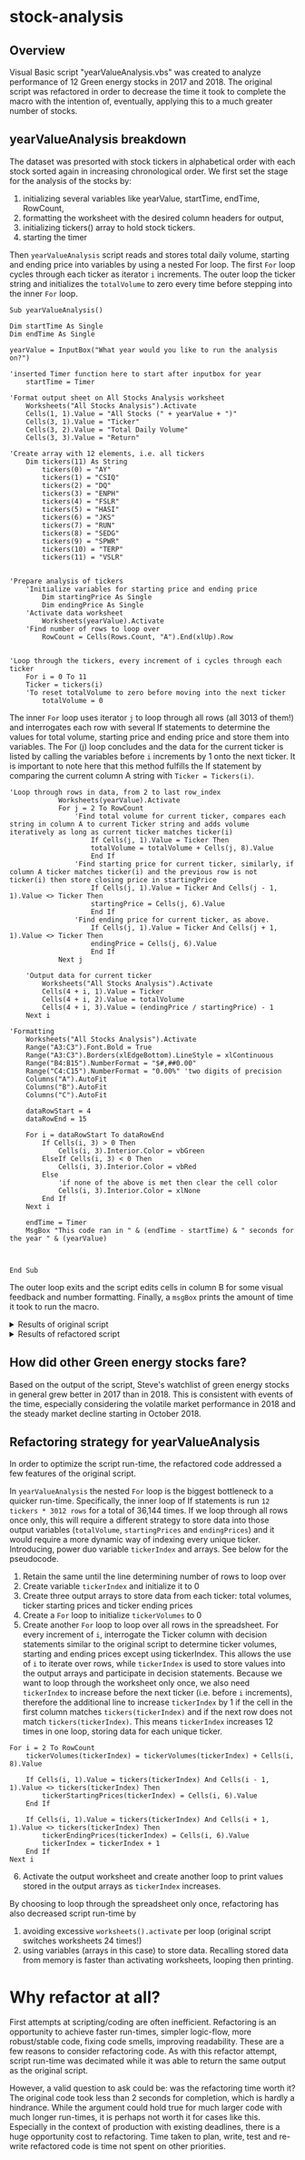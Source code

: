 # stock-analysis

## Overview
Visual Basic script "yearValueAnalysis.vbs" was created to analyze performance of 12 Green energy stocks in 2017 and 2018. The original script was refactored in order to decrease the time it took to complete the macro with the intention of, eventually, applying this to a much greater number of stocks.

## yearValueAnalysis breakdown
The dataset was presorted with stock tickers in alphabetical order with each stock sorted again in increasing chronological order. We first set the stage for the analysis of the stocks by: 
1. initializing several variables like yearValue, startTime, endTime, RowCount, 
2. formatting the worksheet with the desired column headers for output,
3. initializing tickers() array to hold stock tickers.
4. starting the timer

Then `yearValueAnalysis` script reads and stores total daily volume, starting and ending price into variables by using a nested For loop. The first `For` loop cycles through each ticker as iterator `i` increments. The outer loop  the ticker string and initializes the `totalVolume` to zero every time before stepping into the inner `For` loop.
```
Sub yearValueAnalysis()

Dim startTime As Single
Dim endTime As Single

yearValue = InputBox("What year would you like to run the analysis on?")

'inserted Timer function here to start after inputbox for year
    startTime = Timer

'Format output sheet on All Stocks Analysis worksheet
    Worksheets("All Stocks Analysis").Activate
    Cells(1, 1).Value = "All Stocks (" + yearValue + ")"
    Cells(3, 1).Value = "Ticker"
    Cells(3, 2).Value = "Total Daily Volume"
    Cells(3, 3).Value = "Return"

'Create array with 12 elements, i.e. all tickers
    Dim tickers(11) As String
        tickers(0) = "AY"
        tickers(1) = "CSIQ"
        tickers(2) = "DQ"
        tickers(3) = "ENPH"
        tickers(4) = "FSLR"
        tickers(5) = "HASI"
        tickers(6) = "JKS"
        tickers(7) = "RUN"
        tickers(8) = "SEDG"
        tickers(9) = "SPWR"
        tickers(10) = "TERP"
        tickers(11) = "VSLR"
    

'Prepare analysis of tickers
    'Initialize variables for starting price and ending price
        Dim startingPrice As Single
        Dim endingPrice As Single
    'Activate data worksheet
        Worksheets(yearValue).Activate
    'Find number of rows to loop over
        RowCount = Cells(Rows.Count, "A").End(xlUp).Row


'Loop through the tickers, every increment of i cycles through each ticker
    For i = 0 To 11
    Ticker = tickers(i)
    'To reset totalVolume to zero before moving into the next ticker
        totalVolume = 0
```

The inner `For` loop uses iterator `j` to loop through all rows (all 3013 of them!) and interrogates each row with several If statements to determine the values for total volume, starting price and ending price and store them into variables. The For (j) loop concludes and the data for the current ticker is listed by calling the variables before `i` increments by 1 onto the next ticker. It is important to note here that this method fulfills the If statement by comparing the current column A string with `Ticker = Tickers(i)`.

```
'Loop through rows in data, from 2 to last row_index
            Worksheets(yearValue).Activate
            For j = 2 To RowCount
                'Find total volume for current ticker, compares each string in column A to current Ticker string and adds volume iteratively as long as current ticker matches ticker(i)
                    If Cells(j, 1).Value = Ticker Then
                    totalVolume = totalVolume + Cells(j, 8).Value
                    End If
                'Find starting price for current ticker, similarly, if column A ticker matches ticker(i) and the previous row is not ticker(i) then store closing price in startingPrice
                    If Cells(j, 1).Value = Ticker And Cells(j - 1, 1).Value <> Ticker Then
                    startingPrice = Cells(j, 6).Value
                    End If
                'Find ending price for current ticker, as above.
                    If Cells(j, 1).Value = Ticker And Cells(j + 1, 1).Value <> Ticker Then
                    endingPrice = Cells(j, 6).Value
                    End If
            Next j
    
    'Output data for current ticker
        Worksheets("All Stocks Analysis").Activate
        Cells(4 + i, 1).Value = Ticker
        Cells(4 + i, 2).Value = totalVolume
        Cells(4 + i, 3).Value = (endingPrice / startingPrice) - 1
    Next i

'Formatting
    Worksheets("All Stocks Analysis").Activate
    Range("A3:C3").Font.Bold = True
    Range("A3:C3").Borders(xlEdgeBottom).LineStyle = xlContinuous
    Range("B4:B15").NumberFormat = "$#,##0.00"
    Range("C4:C15").NumberFormat = "0.00%" 'two digits of precision
    Columns("A").AutoFit
    Columns("B").AutoFit
    Columns("C").AutoFit
    
    dataRowStart = 4
    dataRowEnd = 15
    
    For i = dataRowStart To dataRowEnd
        If Cells(i, 3) > 0 Then
            Cells(i, 3).Interior.Color = vbGreen
        ElseIf Cells(i, 3) < 0 Then
            Cells(i, 3).Interior.Color = vbRed
        Else
            'if none of the above is met then clear the cell color
            Cells(i, 3).Interior.Color = xlNone
        End If
    Next i
    
    endTime = Timer
    MsgBox "This code ran in " & (endTime - startTime) & " seconds for the year " & (yearValue)



End Sub
```

The outer loop exits and the script edits cells in column B for some visual feedback and number formatting. Finally, a `msgBox` prints the amount of time it took to run the macro. 

<details>
    <summary> Results of original script </summary>
    ![VBA_Challenge_2017_Original](https://user-images.githubusercontent.com/90335218/141607027-b34d8b81-7deb-4985-a2e9-82f9b59f8bbc.png)
    ![VBA_Challenge_2018_Original](https://user-images.githubusercontent.com/90335218/141607028-3a784dc8-35de-4180-b821-8a6e179b5073.png)
</details>

<details>
    <summary> Results of refactored script </summary>
    ![VBA_Challenge_2017_Refactored](https://user-images.githubusercontent.com/90335218/141607037-66f338d5-5a03-4b5e-af35-a23aacce6362.png)
    ![VBA_Challenge_2018_Refactored](https://user-images.githubusercontent.com/90335218/141607038-6c9e4280-b643-40e3-b778-ffae569d997b.png)

</details>

## How did other Green energy stocks fare?
Based on the output of the script, Steve's watchlist of green energy stocks in general grew better in 2017 than in 2018. This is consistent with events of the time, especially considering the volatile market performance in 2018 and the steady market decline starting in October 2018. 

## Refactoring strategy for yearValueAnalysis
In order to optimize the script run-time, the refactored code addressed a few features of the original script.

In `yearValueAnalysis` the nested `For` loop is the biggest bottleneck to a quicker run-time. Specifically, the inner loop of If statements is run `12 tickers * 3012 rows` for a total of 36,144 times. If we loop through all rows once only, this will require a different strategy to store data into those output variables (`totalVolume`, `startingPrices` and `endingPrices`) and it would require a more dynamic way of indexing every unique ticker. Introducing, power duo variable `tickerIndex` and arrays. See below for the pseudocode.

1. Retain the same until the line determining number of rows to loop over 
2. Create variable `tickerIndex` and initialize it to 0
3. Create three output arrays to store data from each ticker: total volumes, ticker starting prices and ticker ending prices
4. Create a `For` loop to initialize `tickerVolumes` to 0
5. Create another `For` loop to loop over all rows in the spreadsheet. For every increment of `i`, interrogate the Ticker column with decision statements similar to the original script to determine ticker volumes, starting and ending prices except using tickerIndex. This allows the use of `i` to iterate over rows, while `tickerIndex` is used to store values into the output arrays and participate in decision statements. Because we want to loop through the worksheet only once, we also need `tickerIndex` to increase before the next ticker (i.e. before `i` increments), therefore the additional line to increase `tickerIndex` by 1 if the cell in the first column matches `tickers(tickerIndex)` and if the next row does not match `tickers(tickerIndex)`. This means `tickerIndex` increases 12 times in one loop, storing data for each unique ticker. 
```
For i = 2 To RowCount
    tickerVolumes(tickerIndex) = tickerVolumes(tickerIndex) + Cells(i, 8).Value        
    
    If Cells(i, 1).Value = tickers(tickerIndex) And Cells(i - 1, 1).Value <> tickers(tickerIndex) Then
        tickerStartingPrices(tickerIndex) = Cells(i, 6).Value
    End If

    If Cells(i, 1).Value = tickers(tickerIndex) And Cells(i + 1, 1).Value <> tickers(tickerIndex) Then
        tickerEndingPrices(tickerIndex) = Cells(i, 6).Value
        tickerIndex = tickerIndex + 1
    End If
Next i
```
6. Activate the output worksheet and create another loop to print values stored in the output arrays as `tickerIndex` increases. 

By choosing to loop through the spreadsheet only once, refactoring has also decreased script run-time by
1. avoiding excessive `worksheets().activate` per loop (original script switches worksheets 24 times!) 
2. using variables (arrays in this case) to store data. Recalling stored data from memory is faster than activating worksheets, looping then printing. 

# Why refactor at all? 
First attempts at scripting/coding are often inefficient. Refactoring is an opportunity to achieve faster run-times, simpler logic-flow, more robust/stable code, fixing code smells, improving readability. These are a few reasons to consider refactoring code. As with this refactor attempt, script run-time was decimated while it was able to return the same output as the original script. 

However, a valid question to ask could be: was the refactoring time worth it? The original code took less than 2 seconds for completion, which is hardly a hindrance. While the argument could hold true for much larger code with much longer run-times, it is perhaps not worth it for cases like this. Especially in the context of production with existing deadlines, there is a huge opportunity cost to refactoring. Time taken to plan, write, test and re-write refactored code is time not spent on other priorities.  

